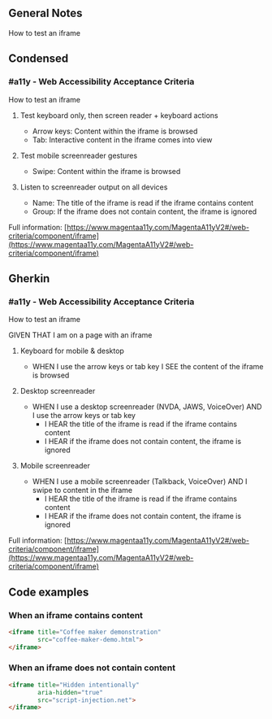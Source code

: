 ## General Notes

How to test an iframe

## Condensed

### #a11y - Web Accessibility Acceptance Criteria

How to test an iframe

1. Test keyboard only, then screen reader + keyboard actions

   - Arrow keys: Content within the iframe is browsed
   - Tab: Interactive content in the iframe comes into view

2. Test mobile screenreader gestures

   - Swipe: Content within the iframe is browsed

3. Listen to screenreader output on all devices

   - Name: The title of the iframe is read if the iframe contains content 
   - Group: If the iframe does not contain content, the iframe is ignored

Full information: [https://www.magentaa11y.com/MagentaA11yV2#/web-criteria/component/iframe](https://www.magentaa11y.com/MagentaA11yV2#/web-criteria/component/iframe)

## Gherkin

### #a11y - Web Accessibility Acceptance Criteria

How to test an iframe

GIVEN THAT I am on a page with an iframe

1. Keyboard for mobile & desktop

   - WHEN I use the arrow keys or tab key I SEE the content of the iframe is browsed

2. Desktop screenreader

   - WHEN I use a desktop screenreader (NVDA, JAWS, VoiceOver) AND I use the arrow keys or tab key
      - I HEAR the title of the iframe is read if the iframe contains content 
      - I HEAR if the iframe does not contain content, the iframe is ignored

3. Mobile screenreader

   - WHEN I use a mobile screenreader (Talkback, VoiceOver) AND I swipe to content in the iframe
      - I HEAR the title of the iframe is read if the iframe contains content 
      - I HEAR if the iframe does not contain content, the iframe is ignored


Full information: [https://www.magentaa11y.com/MagentaA11yV2#/web-criteria/component/iframe](https://www.magentaa11y.com/MagentaA11yV2#/web-criteria/component/iframe)

## Code examples

### When an iframe contains content

```html
<iframe title="Coffee maker demonstration" 
        src="coffee-maker-demo.html">
</iframe>
```

### When an iframe does not contain content

```html
<iframe title="Hidden intentionally"
        aria-hidden="true" 
        src="script-injection.net">
</iframe>
```
